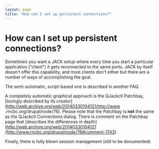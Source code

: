 ```yaml
---
layout: page
title: "How can I set up persistent connections?"
---
```


# How can I set up persistent connections?

Sometimes you want a JACK setup where every time you start a particular
application ("client") it gets reconnected to the same ports. JACK by itself
doesn't offer this capability, and most clients don't either but there are a
number of ways of accomplishing the goal.

The semi-automatic, script-based one is described in another FAQ.

A completely automatic graphical approach is the QJackctl Patchbay, [lovingly
described by its creator](http://web.archive.org/web/20140330104121/http://www
.rncbc.org/drupal/node/76). Please note that the Patchbay is **not** the same
as the QJackctl Connections dialog. There is comment on the Patchbay page that
[describes the differences in depth](http://web.archive.org/web/20140330104121
/http://www.rncbc.org/drupal/node/76#comment-1743).

Finally, there is fully blown session management (still to be documented)

